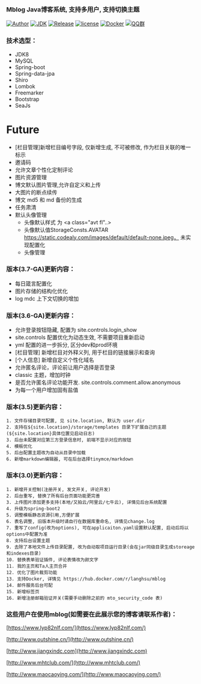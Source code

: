 ### Mblog Java博客系统, 支持多用户, 支持切换主题
[![Author](https://img.shields.io/badge/author-landy-green.svg?style=flat-square)](http://mtons.com)
[![JDK](https://img.shields.io/badge/jdk-1.8-green.svg?style=flat-square)](#)
[![Release](https://img.shields.io/github/release/langhsu/mblog.svg?style=flat-square)](https://github.com/langhsu/mblog)
[![license](https://img.shields.io/badge/license-GPL--3.0-green.svg)](https://github.com/langhsu/mblog/blob/master/LICENSE)
[![Docker](https://img.shields.io/docker/automated/langhsu/mblog.svg?style=flat-square)](https://hub.docker.com/r/langhsu/mblog)
[![QQ群](https://img.shields.io/badge/chat-Mtons-green.svg)](https://jq.qq.com/?_wv=1027&k=521CRdF)

### 技术选型：
* JDK8
* MySQL
* Spring-boot
* Spring-data-jpa
* Shiro
* Lombok
* Freemarker
* Bootstrap
* SeaJs


# Future
* [栏目管理]新增栏目编号字段, 仅新增生成, 不可被修改, 作为栏目关联的唯一标示
* 邀请码
* 允许文章个性化定制评论
* 图片资源管理
* 博文默认图片管理,允许自定义和上传
* 大图片的断点续传
* 博文 md5 和 md 备份的生成
* 任务肃清
* 默认头像管理
  + 头像默认样式 为  <a class="avt fl"..><img class="img-circle"></a>
  + 头像默认值StorageConsts.AVATAR https://static.codealy.com/images/default/default-none.jpeg，
  未实现配置化
  + 头像管理

### 版本(3.7-GA)更新内容：
* 每日箴言配置化
* 图片存储的结构化优化
* log mdc 上下文切换的增加

### 版本(3.6-GA)更新内容：
* 允许登录按钮隐藏, 配置为 site.controls.login_show
* site.controls 配置优化为动态生效, 不需要项目重新启动
* yml 配置的进一步拆分, 区分dev和prod环境
* [栏目管理] 新增栏目对外释义列, 用于栏目的链接展示和查询
* [个人信息] 新增自定义个性化域名
* 允许匿名评论，评论前让用户选择是否登录
* classic 主题，增加时钟
* 是否允许匿名评论功能开发. site.controls.comment.allow.anonymous
* 为每一个用户增加固有盐值


### 版本(3.5)更新内容：
    1. 文件存储目录可配置, 见 site.location, 默认为 user.dir
    2. 支持在${site.location}/storage/templates 目录下扩展自己的主题(${site.location}具体位置见启动日志)
    3. 后台未配置对应第三方登录信息时, 前端不显示对应的按钮
    4. 模板优化
    5. 后台配置主题改为自动从目录中加载
    6. 新增markdown编辑器, 可在后台选择tinymce/markdown
    
### 版本(3.0)更新内容：
    1. 新增开关控制(注册开关, 发文开关, 评论开发)
    2. 后台重写, 替换了所有后台页面功能更完善
    3. 上传图片添加更多支持(本地/又拍云/阿里云/七牛云), 详情见后台系统配置
    4. 升级为spring-boot2
    5. 调整模板静态资源引用,方便扩展
    6. 表名调整, 旧版本升级时请自行在数据库重命名, 详情见change.log
    7. 重写了config(改为options), 可在applicaiton.yaml设置默认配置, 启动后将以options中配置为准
    8. 支持后台设置主题
    9. 去除了本地文件上传目录配置, 改为自动取项目运行目录(会在jar同级目录生成storeage和indexes目录)
    10. 替换表单验证插件, 评论表情改为颜文字
    11. 我的主页和Ta人主页合并
    12. 优化了图片裁剪功能
    13. 支持Docker, 详情见 https://hub.docker.com/r/langhsu/mblog
    14. 邮件服务后台可配
    15. 新增标签页
    16. 新增注册邮箱验证开关(需要手动删除之前的 mto_security_code 表)

### 这些用户在使用mblog(如需要在此展示您的博客请联系作者)：
[https://www.lyp82nlf.com/](https://www.lyp82nlf.com/)

[http://www.outshine.cn/](http://www.outshine.cn/)

[http://www.jiangxindc.com](http://www.jiangxindc.com)

[http://www.mhtclub.com/](http://www.mhtclub.com/)

[http://www.maocaoying.com/](http://www.maocaoying.com/)

